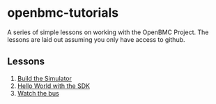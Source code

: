 # openbmc-tutorials
A series of simple lessons on working with the OpenBMC Project.
The lessons are laid out assuming you only have access to github.

## Lessons
1. [Build the Simulator](lessonsim101.md)
2. [Hello World with the SDK](lessonsdk101.md)
3. [Watch the bus](lessonwatch.md)